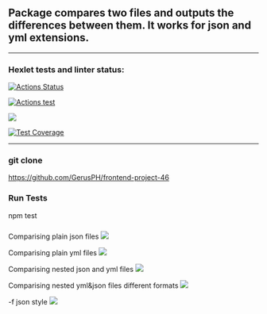 ## Package compares two files and outputs the differences between them. It works for json and yml extensions.
___
### Hexlet tests and linter status:
[![Actions Status](https://github.com/GerusPH/frontend-project-46/workflows/hexlet-check/badge.svg)](https://github.com/GerusPH/frontend-project-46/actions)


[![Actions test](https://github.com/GerusPH/frontend-project-46/actions/workflows/github-actions-demo.yml/badge.svg)](https://github.com/GerusPH/frontend-project-46/actions/workflows/github-actions-demo.yml)

<a href="https://codeclimate.com/github/GerusPH/frontend-project-46/maintainability"><img src="https://api.codeclimate.com/v1/badges/b1f72ad3b84063944f35/maintainability" /></a>

[![Test Coverage](https://api.codeclimate.com/v1/badges/16ca7a31c326032e24bc/test_coverage)](https://codeclimate.com/github/GerusPh/frontend-project-46/test_coverage)
___
### git clone
https://github.com/GerusPH/frontend-project-46
### Run Tests
npm test
###

Comparising plain json files
<a href="https://asciinema.org/a/Ly9c912nh3kUZdOLViwH2bpcD" target="_blank"><img src="https://asciinema.org/a/Ly9c912nh3kUZdOLViwH2bpcD.svg" /></a>

Comparising plain yml files
<a href="https://asciinema.org/a/1pzwFbSAi3o1o05UMXsf4vqcr" target="_blank"><img src="https://asciinema.org/a/1pzwFbSAi3o1o05UMXsf4vqcr.svg" /></a>

Comparising nested json and yml files
<a href="https://https://asciinema.org/a/JHpwJ7SplnSziunMgf0yYWiv9" target="_blank"><img src="https://asciinema.org/a/JHpwJ7SplnSziunMgf0yYWiv9.svg" /></a>

Comparising nested yml&json files different formats
<a href="https://asciinema.org/a/N66DE8fFKNHvU2p9b1PzHUVmv" target="_blank"><img src="https://asciinema.org/a/N66DE8fFKNHvU2p9b1PzHUVmv.svg" /></a>

-f json style
<a href="https://asciinema.org/a/N66DE8fFKNHvU2p9b1PzHUVmv" target="_blank"><img src="https://asciinema.org/a/N66DE8fFKNHvU2p9b1PzHUVmv.svg" /></a>